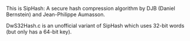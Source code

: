 This is SipHash: A secure hash compression algorithm by 
DJB (Daniel Bernstein) and Jean-Philippe Aumasson.

DwS32Hash.c is an unofficial variant of SipHash which uses 32-bit words
(but only has a 64-bit key).

